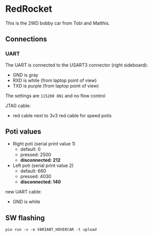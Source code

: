 # RedRocket
This is the 2WD bobby car from Tobi and Matthis.

## Connections
### UART
The UART is connected to the USART3 connector (right sideboard):
- GND is gray
- RXD is white (from laptop point of view)
- TXD is purple (from laptop point of view)

The settings are `115200 8N1` and no flow control

JTAG cable:
- red cable next to 3v3 red cable for speed potis

## Poti values
- Right poti (serial print value 1)
    - default: 0
    - pressed: 2500
    - **disconnected: 212**
- Left poti (serial print value 2)
    - default: 660
    - pressed: 4030
    - **disconnected: 140**


new UART cable:
- GND is white

## SW flashing
```
pio run -v -e VARIANT_HOVERCAR -t upload
```
